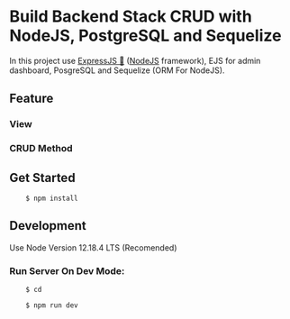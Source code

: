 # Build Backend Stack CRUD with NodeJS, PostgreSQL and Sequelize

In this project use [ExpressJS 🚀](https://expressjs.com) ([NodeJS](https://nodejs.org) framework), EJS for admin dashboard, PosgreSQL and Sequelize (ORM For NodeJS).

## Feature

### View


### CRUD Method


## Get Started

        $ npm install

## Development

Use Node Version 12.18.4 LTS (Recomended)

### Run Server On Dev Mode:

        $ cd

        $ npm run dev
